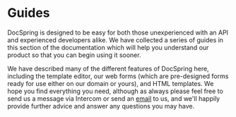 # Guides

DocSpring is designed to be easy for both those unexperienced with an API and experienced developers alike. We have collected a series of guides in this section of the documentation which will help you understand our product so that you can begin using it sooner.

We have described many of the different features of DocSpring here, including the template editor, our web forms (which are pre-designed forms ready for use either on our domain or yours), and HTML templates. We hope you find everything you need, although as always please feel free to send us a message via Intercom or send an [email](mailto:support@docspring.com) to us, and we'll happily provide further advice and answer any questions you may have.
